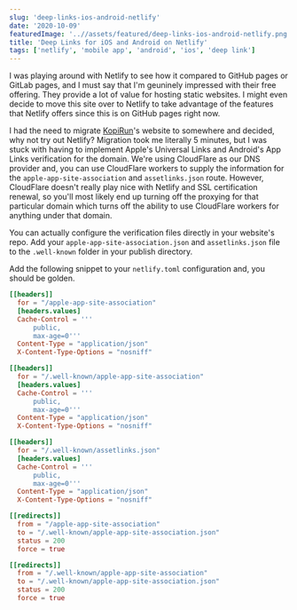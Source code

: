 ```yaml
---
slug: 'deep-links-ios-android-netlify'
date: '2020-10-09'
featuredImage: '..//assets/featured/deep-links-ios-android-netlify.png'
title: 'Deep Links for iOS and Android on Netlify'
tags: ['netlify', 'mobile app', 'android', 'ios', 'deep link']
---
```


I was playing around with Netlify to see how it compared to GitHub pages or GitLab pages, and I must say that I'm geuninely impressed with their free offering. They provide a lot of value for hosting static websites. I might even decide to move this site over to Netlify to take advantage of the features that Netlify offers since this is on GitHub pages right now.

I had the need to migrate [KopiRun](https://kopirun.com)'s website to somewhere and decided, why not try out Netlify? Migration took me literally 5 minutes, but I was stuck with having to implement Apple's Universal Links and Android's App Links verification for the domain. We're using CloudFlare as our DNS provider and, you can use CloudFlare workers to supply the information for the `apple-app-site-association` and `assetlinks.json` route. However, CloudFlare doesn't really play nice with Netlify and SSL certification renewal, so you'll most likely end up turning off the proxying for that particular domain which turns off the ability to use CloudFlare workers for anything under that domain.

You can actually configure the verification files directly in your website's repo. Add your `apple-app-site-association.json` and `assetlinks.json` file to the `.well-known` folder in your publish directory.

Add the following snippet to your `netlify.toml` configuration and, you should be golden.

```toml:title=netlify.toml
[[headers]]
  for = "/apple-app-site-association"
  [headers.values]
  Cache-Control = '''
      public,
      max-age=0'''
  Content-Type = "application/json"
  X-Content-Type-Options = "nosniff"

[[headers]]
  for = "/.well-known/apple-app-site-association"
  [headers.values]
  Cache-Control = '''
      public,
      max-age=0'''
  Content-Type = "application/json"
  X-Content-Type-Options = "nosniff"

[[headers]]
  for = "/.well-known/assetlinks.json"
  [headers.values]
  Cache-Control = '''
      public,
      max-age=0'''
  Content-Type = "application/json"
  X-Content-Type-Options = "nosniff"

[[redirects]]
  from = "/apple-app-site-association"
  to = "/.well-known/apple-app-site-association.json"
  status = 200
  force = true

[[redirects]]
  from = "/.well-known/apple-app-site-association"
  to = "/.well-known/apple-app-site-association.json"
  status = 200
  force = true
```
